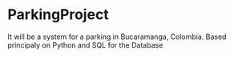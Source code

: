 # ParkingProject
It will be a system for a parking in Bucaramanga, Colombia. Based principaly on Python and SQL for the Database

